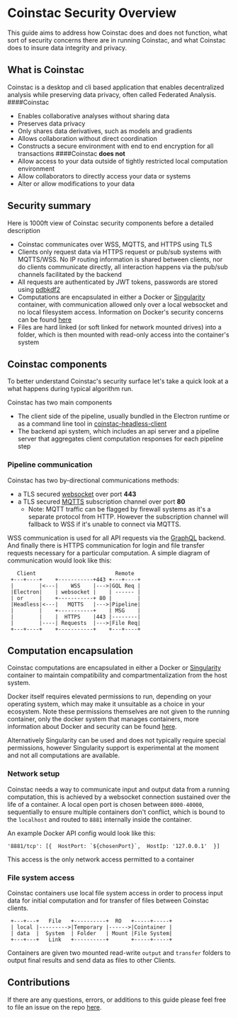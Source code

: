 # Coinstac Security Overview

This guide aims to address how Coinstac does and does not function, what sort of security concerns there are in running Coinstac, and what Coinstac does to insure data integrity and privacy.
## What is Coinstac
Coinstac is a desktop and cli based application that enables decentralized analysis while preserving data privacy, often called Federated Analysis.
####Coinstac
* Enables collaborative analyses without sharing data
* Preserves data privacy
* Only shares data derivatives, such as models and gradients
* Allows collaboration without direct coordination 
* Constructs a secure environment with end to end encryption for all transactions
####Coinstac **does not**
* Allow access to your data outside of tightly restricted local computation environment
* Allow collaborators to directly access your data or systems
* Alter or allow modifications to your data

## Security summary
Here is 1000ft view of Coinstac security components before a detailed description
* Coinstac communicates over WSS, MQTTS, and HTTPS using TLS
* Clients only request data via HTTPS request or pub/sub systems with MQTTS/WSS. No IP routing information is shared between clients, nor do clients communicate directly, all interaction happens via the pub/sub channels facilitated by the backend
* All requests are authenticated by JWT tokens, passwords are stored using [pdbkdf2](https://nodejs.org/api/crypto.html#crypto_crypto_pbkdf2_password_salt_iterations_keylen_digest_callback)
* Computations are encapsulated in either a Docker or [Singularity](https://sylabs.io/singularity/) container, with communication allowed only over a local websocket and no local filesystem access. Information on Docker's security concerns can be found [here](https://docs.docker.com/engine/security/)
* Files are hard linked (or soft linked for network mounted drives) into a folder, which is then mounted with read-only access into the container's system
## Coinstac components
To better understand Coinstac's security surface let's take a quick look at a what happens during typical algorithm run.

Coinstac has two main components
* The client side of the pipeline, usually bundled in the Electron runtime or as a command line tool in [coinstac-headless-client](packages/coinstac-headless-client/)
* The backend api system, which includes an api server and a pipeline server that aggregates client computation responses for each pipeline step

### Pipeline communication
Coinstac has two by-directional communications methods: 
* a TLS secured [websocket](https://en.wikipedia.org/wiki/WebSocket) over port **443**
* a TLS secured [MQTTS](https://en.wikipedia.org/wiki/MQTT) subscription channel over port **80**
	* Note: MQTT traffic can be flagged by firewall systems as it's a separate protocol from HTTP. However the subscription channel will fallback to WSS if it's unable to connect via MQTTS.

WSS communication is used for all API requests via the [GraphQL]() backend. And finally there is HTTPS communication for login and file transfer requests necessary for a particular computation. A simple diagram of communication would look like this:
 ```
    Client                         Remote
  +---+----+    +-----------+443 +---+----+
  |        |<---|    WSS    |--->|GQL Req |
  |Electron|    | websocket |    | ------ |
  | or     |    +-----------+ 80 |        |
  |Headless|<---|   MQTTS   |--->|Pipeline|
  |        |    +-----------+    | MSG    |
  |        |    |  HTTPS    |443 |--------|
  |        |----| Requests  |--->|File Req|
  +---+----+    +-----------+    +---+----+
  ```


## Computation encapsulation
Coinstac computations are encapsulated in either a Docker or [Singularity](https://sylabs.io/singularity/) container to maintain compatibility and compartmentalization from the host system.

Docker itself requires elevated permissions to run, depending on your operating system, which may make it unsuitable as a choice in your ecosystem. Note these permissions themselves are not given to the running container, only the docker system that manages containers, more information about Docker and security can be found [here](https://docs.docker.com/engine/security/).

Alternatively Singularity can be used and does not typically require special permissions, however Singularity support is experimental at the moment and not all computations are available.
### Network setup
Coinstac needs a way to communicate input and output data from a running computation, this is achieved by a websocket connection sustained over the life of a container. A local open port is chosen between `8000-40000`, sequentially to ensure multiple containers don't conflict, which is bound to the `localhost` and routed to `8881` internally inside the container.

An example Docker API config would look like this:
```
'8881/tcp': [{  HostPort: `${chosenPort}`,  HostIp: '127.0.0.1'  }]
```
This access is the only network access permitted to a container

### File system access
Coinstac containers use local file system access in order to process input data for initial computation and for transfer of files between Coinstac clients.

 ```
  +---+---+   File   +----------+  RO   +-----+-----+
  | local |--------->|Temporary |------>|Cointainer |
  | data  |  System  | Folder   | Mount |File System|
  +---+---+   Link   +----------+       +-----+-----+
```

Containers are given two mounted read-write `output` and `transfer` folders to output final results and send data as files to other Clients.

## Contributions
If there are any questions, errors, or additions to this guide please feel free to file an issue on the repo [here](https://github.com/trendscenter/coinstac/issues).
